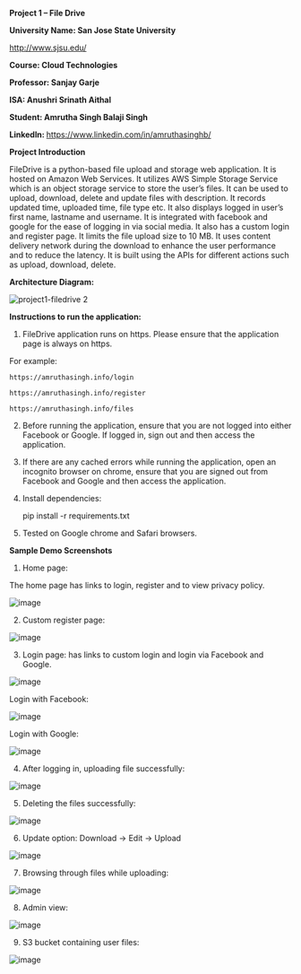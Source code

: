 <b> Project 1 – File Drive </b>

<b> University Name: San Jose State University </b>

http://www.sjsu.edu/
 
<b> Course: Cloud Technologies </b>

<b> Professor: Sanjay Garje </b>

<b> ISA: Anushri Srinath Aithal </b>

<b> Student: Amrutha Singh Balaji Singh </b>

<b> LinkedIn: </b> https://www.linkedin.com/in/amruthasinghb/


<b> Project Introduction </b>

FileDrive is a python-based file upload and storage web application. It is hosted on Amazon Web Services. It utilizes AWS Simple Storage Service which is an object storage service to store the user’s files.
It can be used to upload, download, delete and update files with description. It records updated time, uploaded time, file type etc.
It also displays logged in user’s first name, lastname and username.
It is integrated with facebook and google for the ease of logging in via social media. It also has a custom login and register page. It limits the file upload size to 10 MB. It uses content delivery network during the download to enhance the user performance and to reduce the latency. It is built using the APIs for different actions such as upload, download, delete. 


<b> Architecture Diagram: </b>

 ![project1-filedrive 2](https://user-images.githubusercontent.com/42703827/47680694-cc075a00-db84-11e8-89a8-23d020b3fe63.png)

<b> Instructions to run the application: </b>

1.	FileDrive application runs on https. Please ensure that the application page is always on https. 

For example:

    https://amruthasingh.info/login

    https://amruthasingh.info/register

    https://amruthasingh.info/files


2.	Before running the application, ensure that you are not logged into either Facebook or Google. If logged in, sign out and then access the application.

3.	If there are any cached errors while running the application, open an incognito browser on chrome, ensure that you are signed out from Facebook and Google and then access the application.

4. Install dependencies: 
    
     pip install -r requirements.txt

5. Tested on Google chrome and Safari browsers.

<b> Sample Demo Screenshots </b>

1.	Home page: 

The home page has links to login, register and to view privacy policy. 

![image](https://user-images.githubusercontent.com/42703827/47670532-aa997480-db6a-11e8-9d1d-506824714705.png)

2.	Custom register page:

![image](https://user-images.githubusercontent.com/42703827/47670540-af5e2880-db6a-11e8-8b34-d11b7d86b40a.png)

3.	Login page: has links to custom login and login via Facebook and Google.

  ![image](https://user-images.githubusercontent.com/42703827/47670532-aa997480-db6a-11e8-9d1d-506824714705.png)

Login with Facebook: 

![image](https://user-images.githubusercontent.com/42703827/47670554-b71dcd00-db6a-11e8-921c-9839ab35d812.png)


Login with Google:

 ![image](https://user-images.githubusercontent.com/42703827/47670562-bb49ea80-db6a-11e8-9a58-00af7b554d28.png)


4.	After logging in, uploading file successfully:

 ![image](https://user-images.githubusercontent.com/42703827/47670567-bf760800-db6a-11e8-9a5e-9de2558e2870.png)


5.	Deleting the files successfully:

![image](https://user-images.githubusercontent.com/42703827/47670578-c56be900-db6a-11e8-9071-6040161cd2a9.png)

6.	Update option: Download -> Edit -> Upload

![image](https://user-images.githubusercontent.com/42703827/47670583-c9980680-db6a-11e8-9206-48a85880a20a.png)
 
7.	Browsing through files while uploading:

![image](https://user-images.githubusercontent.com/42703827/47670592-cef55100-db6a-11e8-9c76-96ab7a87a842.png)

 
8.	Admin view:

![image](https://user-images.githubusercontent.com/42703827/47670602-d3216e80-db6a-11e8-9a80-b8c8fbc43879.png) 

9.	S3 bucket containing user files:

![image](https://user-images.githubusercontent.com/42703827/47670607-d87eb900-db6a-11e8-82d5-a6d155afc62e.png)

 
